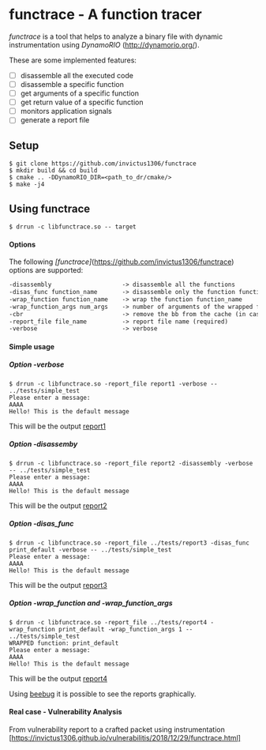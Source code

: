 # functrace - A function tracer

*functrace* is a tool that helps to analyze a binary file with dynamic instrumentation using *DynamoRIO* (<http://dynamorio.org/>).

These are some implemented features:

- [ ] disassemble all the executed code
- [ ] disassemble a specific function
- [ ] get arguments of a specific function
- [ ] get return value of a specific function
- [ ] monitors application signals
- [ ] generate a report file

## Setup

```shell
$ git clone https://github.com/invictus1306/functrace
$ mkdir build && cd build
$ cmake .. -DDynamoRIO_DIR=<path_to_dr/cmake/>
$ make -j4
```

## Using functrace

```shell
$ drrun -c libfunctrace.so -- target
```

#### Options

The following *[functrace]*(https://github.com/invictus1306/functrace) options are supported:

```latex
-disassembly                    -> disassemble all the functions 
-disas_func function_name       -> disassemble only the function function_name	
-wrap_function function_name    -> wrap the function function_name				
-wrap_function_args num_args    -> number of arguments of the wrapped function
-cbr                            -> remove the bb from the cache (in case of conditional jump)
-report_file file_name          -> report file name (required)
-verbose                        -> verbose
```

#### Simple usage

##### Option *-verbose*
```shell
$ drrun -c libfunctrace.so -report_file report1 -verbose -- ../tests/simple_test
Please enter a message: 
AAAA
Hello! This is the default message
```
This will be the output [report1](https://github.com/invictus1306/functrace/blob/master/tests/report1)

##### Option *-disassemby*
```shell
$ drrun -c libfunctrace.so -report_file report2 -disassembly -verbose -- ../tests/simple_test
Please enter a message: 
AAAA
Hello! This is the default message
```
This will be the output [report2](https://github.com/invictus1306/functrace/blob/master/tests/report2)

##### Option *-disas_func*
```shell
$ drrun -c libfunctrace.so -report_file ../tests/report3 -disas_func print_default -verbose -- ../tests/simple_test
Please enter a message: 
AAAA
Hello! This is the default message
```
This will be the output [report3](https://github.com/invictus1306/functrace/blob/master/tests/report3)

##### Option *-wrap_function* and *-wrap_function_args*
```shell
$ drrun -c libfunctrace.so -report_file ../tests/report4 -wrap_function print_default -wrap_function_args 1 -- ../tests/simple_test
WRAPPED function: print_default 
Please enter a message: 
AAAA
Hello! This is the default message
```
This will be the output [report4](https://github.com/invictus1306/functrace/blob/master/tests/report4)

Using [beebug](https://github.com/invictus1306/beebug) it is possible to see the reports graphically.

#### Real case - Vulnerability Analysis

From vulnerability report to a crafted packet using instrumentation [https://invictus1306.github.io/vulnerabilitis/2018/12/29/functrace.html]
